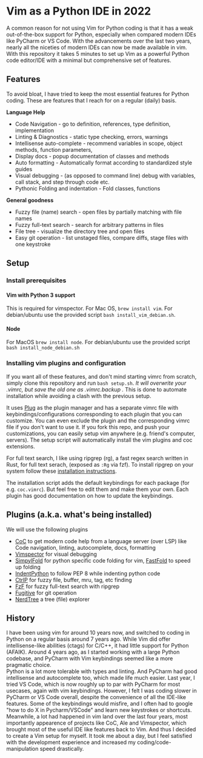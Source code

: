 # Vim as a Python IDE in 2022

A common reason for not using Vim for Python coding is that it has a weak out-of-the-box support for Python, especially when compared modern IDEs like PyCharm or VS Code. 
With the advancements over the last two years, nearly all the niceties of modern IDEs can now be made available in vim. 
With this repository it takes 5 minutes to set up Vim as a powerful Python code editor/IDE with a minimal but comprehensive set of features.

## Features 
To avoid bloat, I have tried to keep the most essential features for Python coding. 
These are features that I reach for on a regular (daily) basis. 

**Language Help**
- Code Navigation - go to definition, references, type definition, implementation
- Linting & Diagnostics - static type checking, errors, warnings
- Intellisense auto-complete - recommend variables in scope, object methods, function parameters, 
- Display docs - popup documentation of classes and methods
- Auto formatting - Automatically format according to standardized style guides
- Visual debugging - (as opposed to command line) debug with variables, call stack, and step through code etc. 
- Pythonic Folding and indentation - Fold classes, functions

**General goodness**
- Fuzzy file (name) search - open files by partially matching with file names
- Fuzzy full-text search - search for arbitrary patterns in files
- File tree - visualize the directory tree and open files
- Easy git operation - list unstaged files, compare diffs, stage files with one keystroke

## Setup
### Install prerequisites
#### Vim with Python 3 support
This is required for vimspector. For Mac OS, `brew install vim`. For debian/ubuntu use the provided script `bash install_vim_debian.sh`. 
#### Node
For MacOS `brew install node`. For debian/ubuntu use the provided script `bash install_node_debian.sh`

### Installing vim plugins and configuration
If you want all of these features, and don't mind starting vimrc from scratch, simply clone this repository and run `bash setup.sh`. *It will overwrite your .vimrc, but save the old one as .vimrc.backup .* This is done to automate installation while avoiding a clash with the previous setup. 

It uses [Plug](https://raw.githubusercontent.com/junegunn/vim-plug/master/plug.vim) as the plugin manager and has a separate vimrc file with keybindings/configurations corresponding to each plugin that you can customize. You can even exclude the plugin and the corresponding vimrc file if you don't want to use it. If you fork this repo, and push your customizations, you can easily setup vim anywhere (e.g. friend's computer, servers). The setup script will automatically install the vim plugins and coc extensions.

For full text search, I like using ripgrep (rg), a fast regex search written in Rust, for full text serach, (exposed as `:Rg` via fzf). To install ripgrep on your system follow these [installation instructions](https://github.com/BurntSushi/ripgrep#installation).

The installation script adds the default keybindings for each package (for e.g. `coc.vimrc`). But feel free to edit them and make them your own. Each plugin has good documentation on how to update the keybindings.

## Plugins (a.k.a. what's being installed)
We will use the following plugins 
- [CoC](https://github.com/neoclide/coc.nvim) to get modern code help from a language server (over LSP) like Code navigation, linting, autocomplete, docs, formatting
- [Vimspector](https://github.com/puremourning/vimspector) for visual debugging
- [SimpylFold](https://github.com/tmhedberg/SimpylFold) for python specific code folding for vim, [FastFold](https://github.com/Konfekt/FastFold) to speed up folding
- [IndentPython](https://www.vim.org/scripts/script.php?script_id=974) to follow PEP 8 while indenting python code
- [CtrlP](https://github.com/kien/ctrlp.vim) for fuzzy file, buffer, mru, tag, etc finding
- [FzF](https://github.com/junegunn/fzf) for fuzzy full-text search with ripgrep
- [Fugitive](https://github.com/tpope/vim-fugitive) for git operation
- [NerdTree](https://github.com/preservim/nerdtree) a tree (file) explorer

## History
I have been using vim for around 10 years now, and switched to coding in Python on a regular basis around 7 years ago. 
While Vim did offer intellisense-like abilities (ctags) for C/C++, it had little support for Python (AFAIK).
Around 4 years ago, as I started working with a large Python codebase, and PyCharm with Vim keybindings seemed like a more pragmatic choice.  
Python is a lot more tolerable with types and linting. And PyCharm had good intellisense and autocomplete too, which made life much easier. 
Last year, I tried VS Code, which is now roughly up to par with PyCharm for most usecases, again with vim keybindings. 
However, I felt I was coding slower in PyCharm or VS Code overall, despite the convenience of all the IDE-like features. 
Some of the keybindings would misfire, and I often had to google "how to do X in Pycharm/VSCode" and learn new keystrokes or shortcuts. 
Meanwhile, a lot had happened in vim land over the last four years, most importantly appearence of projects like CoC, Ale and Vimspector, 
which brought most of the useful IDE like features back to Vim. And thus I decided to create a Vim setup for myself. 
It took me about a day, but I feel satisfied with the development experience and increased my coding/code-manipulation speed drastically. 
